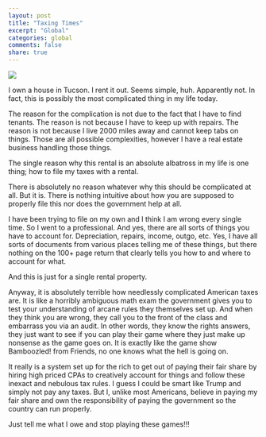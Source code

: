 ```yaml
---
layout: post
title: "Taxing Times"
excerpt: "Global"
categories: global
comments: false
share: true
---
```


![](http://media.bizj.us/view/img/1671581/taxes-taxation-600*750xx600-338-0-56.jpg)





I own a house in Tucson. I rent it out. Seems simple, huh. Apparently not. In fact, this is possibly the most complicated thing in my life today.



The reason for the complication is not due to the fact that I have to find tenants. The reason is not because I have to keep up with repairs. The reason is not because I live 2000 miles away and cannot keep tabs on things. Those are all possible complexities, however I have a real estate business handling those things. 

The single reason why this rental is an absolute albatross in my life is one thing; how to file my taxes with a rental.


There is absolutely no reason whatever why this should be complicated at all. But it is. There is nothing intuitive about how you are supposed to properly file this nor does the government help at all.


I have been trying to file on my own and I think I am wrong every single time. So I went to a professional. And yes, there are all sorts of things you have to account for. Depreciation, repairs, income, outgo, etc. Yes, I have all sorts of documents from various places telling me of these things, but there nothing on the 100+ page return that clearly tells you how to and where to account for what. 


And this is just for a single rental property.


Anyway, it is absolutely terrible how needlessly complicated American taxes are. It is like a horribly ambiguous math exam the government gives you to test your understanding of arcane rules they themselves set up. And when they think you are wrong, they call you to the front of the class and embarrass you via an audit. In other words, they know the rights answers, they just want to see if you can play their game where they just make up nonsense as the game goes on. It is exactly like the game show Bamboozled! from Friends, no one knows what the hell is going on.





It really is a system set up for the rich to get out of paying their fair share by hiring high priced CPAs to creatively account for things and follow these inexact and nebulous tax rules. I guess I could be smart like Trump and simply not pay any taxes. But I, unlike most Americans, believe in paying my fair share and own the responsibility of paying the government so the country can run properly. 


Just tell me what I owe and stop playing these games!!!



